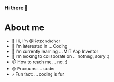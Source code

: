 ### Hi there 👋
# About me
- 👋 Hi, I’m @Katzendreher
- 👀 I’m interested in ... Coding
- 🌱 I’m currently learning ... MIT App Inventor
- 💞️ I’m looking to collaborate on ... nothing, sorry :)
- 📫 How to reach me ... not :)
- 😄 Pronouns: ... coder
- ⚡ Fun fact: ... coding is fun

<!---
Katzendreher/Katzendreher is a ✨ special ✨ repository because its `README.md` (this file) appears on your GitHub profile.
You can click the Preview link to take a look at your changes.
--->
